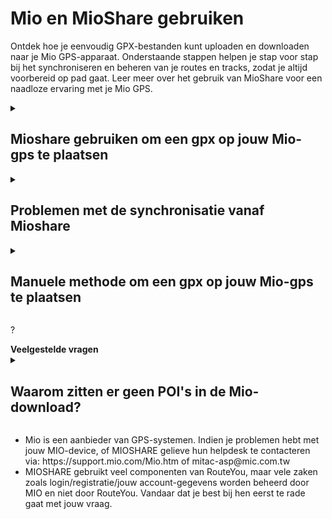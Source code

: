 # Mio en MioShare gebruiken

Ontdek hoe je eenvoudig GPX-bestanden kunt uploaden en downloaden naar je Mio GPS-apparaat. Onderstaande stappen helpen je stap voor stap bij het synchroniseren en beheren van je routes en tracks, zodat je altijd voorbereid op pad gaat. Leer meer over het gebruik van MioShare voor een naadloze ervaring met je Mio GPS.

<div class="details-container">
    <details>
        <summary>
            <h2 ><b>Mioshare gebruiken om een gpx op jouw Mio-gps te plaatsen</b></h2>
        </summary>
        <div class="padding-2rem">
            <p>
                Deze methode wordt aanbevolen door MIO zelf maar is momenteel enkel bruikbaar voor de meest recente toestellen van de CycloTM Discover Series. </p>
                <ol>
                    <li>Ga naar <a href="https://www.mioshare.com">www.mioshare.com</a></li>
                    <li>Meld je aan of schrijf je in</li>
                    <li>Klik op de oranje knop rechtsboven en selecteer Account</li>
                    <li>Ga naar de Synchronisatie-instellingen</li>
                    <li>Klik naast het RouteYou-logo op Mijn account koppelen om verbinding te maken met RouteYou</li>
                    <li>Geef het mailadres van je RouteYou-account in en maak de link</li>
                    <li>Je ontvangt nu een e-mail van RouteYou met een link om de verbinding te vervolledigen</li>
                    <li>A. MIO DISCOVER PLUS: Draadloze synchronisatie kan enkel met de Discover Plus. Controleer op het toestel of de wifi-sync functie is ingeschakeld via Hoofdmenu > Instellingen > WIFI-sync.. </br>
        B. MIO DISCOVER: Voor de Discover verloopt de synchronisatie via de CycloAgent software van Mio. Na inloggen te downloaden via www.mioshare.com/help. Sluit nu je toestel aan op jouw pc via een USB-kabel en open de CycloAgent Software. Daarna zal gecontroleerd worden of er nieuwe routes beschikbaar zijn om overgezet te worden.</li>
                    <li>Je kan nu je routes raadplegen vanaf je toestel via Tours</li>
                </ol>
         <p>Of bekijk <a href="https://youtu.be/JoClQMWOEUU?t=67">deze video</a> om te zien hoe het moet. 
        Opgelet! Je Cyclo-opnames worden nu ook gesynchroniseerd met je RouteYou-account.
        Als deze automatische methode faalt, kan je de manuele methode gebruiken.
        </p>
        </div>
    </details>
    <details>
        <summary>
            <h2><b>Problemen met de synchronisatie vanaf Mioshare</b></h2>
        </summary>
        <div class="padding-2rem">
        <p>
            Er zijn enkele stappen die je kan ondernemen mocht je problemen ervaren met de synchronisatie met Mioshare:
            <ol>
                <li>Meld je even opnieuw af op Mioshare en probeer even opnieuw</li>
                <li>Ga naar de Synchronisatie-instellingen, ontkoppel RouteYou en koppel opnieuw RouteYou en Mioshare</li>
            <ol>
        </p>
        </div>
    </details>
    <details>
        <summary>
            <h2><b>Manuele methode om een gpx op jouw Mio-gps te plaatsen</b></h2>
        </summary>
        <div class="padding-rem">
        <p>
            Deze methode geldt enkel voor de volgende toestellen :Mio Cyclo305 (& andere toestellen van de Cyclo-reeks)</br>
            Stap 1: Download een gpx van de RouteYou-website naar jouw pc
            <ul>
                <li>Ga naar de RouteYou-website & selecteer een route + selecteer de downloadpagina van die route (<a href="https://www.routeyou.com/route/products/213596/car-and-motorcycle-route-hannibal-s-route-of-invasion.en">bekijk hier een voorbeeld van een downloadpagina</a>)</li>
                <li>Klik op de gpx-file op de downloadpagina om die op jouw pc te plaatsen</li>
                <li>Klik op de gpx-file op de downloadpagina om die op jouw pc te plaatsen</li>
            </ul>
            <p>Stap 2: Connecteer jouw Mio-gps met jouw pc</p>
            <ul>
                <li>Connecteer een mini-USB/USB-kabel van jouw Mio-gps naar jouw pc</li>
                <li>Schakel jouw Mio-gps aan</li>
            </ul>
            <p>Stap 3: Kopieer de gpx op jouw Mio-gps</p>
            <ul>
                <li>Activeer Windows File Manager (shortcut WindowsButton + e)</li>
                <li>Je zal zien dat je twee extra locaties hebt: devices with Removable Storage: Mio_system(X) en Mio_data (Y). X en Y zijn enkel voorbeelden van de mogelijke namen.</li>
                <li>Selecteer Mio_data</li>
                <li>Selecteer de sub-directory op Mio_data waar de TRACKs bewaard worden. Dit is /Dodge/tracks/</li>
                <li>Kopieer het bestand dat je opgeslagen hebt in Stap 1 naar deze directory</li>
                <li>Ontkoppel de gps van de pc</li>
            </ul>
            <p>Stap 4: Selecteer de track op jouw Mio-gps</p>
            <ul>
                <li>Selecteer Navigate op het Home-menu van de Mio-gps</li>
                <li>Selecteer Tracks op het Navigate-menu van de Mio-gps</li>
                <li>Je zal nu een lijst van tracks zien, waaronder deze die je zonet hebt gedownload. Klik op die route (track) en vervolg verder de opties op het toestel</li>
            </ul>
        </p>
        </div>
    </details>
</div>

<div class="faq-container">
    <p class="question-mark-circle">?</P><b>Veelgestelde vragen</b>
    <details>
        <summary>
            <h2><b>Waarom zitten er geen POI's in de Mio-download?</b></h2>
        </summary>
        <p>
        Mio-toestellen maken geen gebruik POI-informatie om waypoints langs jouw route te tonen. Daarom wordt deze informatie niet opgenomen in de Mio-downloadoptie.
        </p>
    </details>
</div>
<div class="lightbluewarning">
    <ul>
        <li>Mio is een aanbieder van GPS-systemen. Indien je problemen hebt met jouw MIO-device, of MIOSHARE gelieve hun helpdesk te contacteren via: https://support.mio.com/Mio.htm of mitac-asp@mic.com.tw</li>
        <li>MIOSHARE gebruikt veel componenten van RouteYou, maar vele zaken zoals login/registratie/jouw account-gegevens worden beheerd door MIO en niet door RouteYou. Vandaar dat je best bij hen eerst te rade gaat met jouw vraag.</li>
    </ul>
</div>